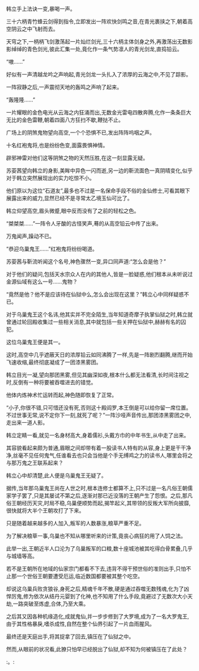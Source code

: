 
韩立手上法诀一变,暴喝一声。

三十六柄青竹蜂云剑得到指令,立即发出一阵欢快剑鸣之音,在青光裹挟之下,朝着高空阴云之中飞射而去。

天穹之下,一柄柄飞剑激荡起一片灿烂剑光,三十六柄主体剑身之外,再激荡出无数影影绰绰的青色剑光,彼此汇集一处,竟化作一条气势凛人的青光剑龙,直捣铅云。

“嗷……”

好似有一声清越龙吟之声响起,青光剑龙一头扎入了浓厚的云海之中,不见了踪影。

一阵寂静之后,一声震彻天地的轰鸣之声响了起来。

“轰隆隆……”

一片耀眼的金色电光从云海之内狂涌而出,无数金光雷电四散奔腾,化作一条条巨大无比的金色雷鞭,朝着四面八方狂扫不歇,鞭挞不止。

广场上的阴煞鬼物望向高空,一个个恐惧不已,发出阵阵呜咽之声。

十名红袍鬼将,也是纷纷色变,面露畏惧神情。

辟邪神雷对他们这等阴煞之物的天然压胜,在这一刻显露无疑。

苏荌茜望向韩立的身影,美眸中异色一闪而逝,另一边的靳流面色一真阴晴变化,似乎对于韩立突然展现出的实力吃惊不小。

他们原以为这位“石道友”,最多也不过是一名保命手段不俗的金仙修士,可看其眼下展露出来的威力,显然已经不是寻常太乙境玉仙可比了。

韩立仰望高空,眉头微蹙,眼中反而没有了之前的轻松之色。

“桀桀桀……”一阵令人牙酸的古怪笑声,蓦的从高空铅云中传了出来。

万鬼闻声,躁动不已。

“恭迎乌巢鬼王……”红袍鬼将纷纷喝道。

苏荌茜与靳流听闻这个名号,神色骤然一变,异口同声道:“怎么会是他？”

对于他们的疑问,包括天水宗众人在内的其他人,皆是一脸疑惑,他们根本从未听说过金源仙域有这么一号……鬼物？

“竟然是他？他不是应该待在仙狱中么,怎么会出现在这里？”韩立心中同样疑惑不已。

对于乌巢鬼王这个名讳,他其实并不完全陌生,当年知道奇摩子执掌仙狱之时,韩立就曾通过轮回殿收集过一些相关消息,其中就包括一些关押在仙狱中,赫赫有名的囚犯。

这位乌巢鬼王便是其一。

这时,高空中几乎遮蔽天日的浓厚铅云如同沸腾了一样,先是一阵剧烈翻腾,继而开始飞速收缩,最终彻底凝成了一团漆黑雾团。

韩立目光一凝,望向那团黑雾,但见其幽深如夜,根本什么都无法看清,长时间注视之时,反倒有一种将要被吞噬进去的错觉。

他体内炼神术忙运转而起,神色随即恢复了正常。

“小子,你很不错,只可惜还没有死,否则这十殿阎罗,本王倒是可以给你留一席位置。不过世事无常,说不定你下一刻,就死了呢？”一阵沙哑声音传出,那团漆黑雾团之中,走出来一道人影。

韩立定睛一看,就见一名身材高大,身着儒衫,头戴方巾的中年书生,从中走了出来。

其容貌看起来颇为普通,眉眼之间却带有着一股读书人特有的从容,身上更是干干净净,丝毫不见任何鬼气,任谁看去也只会当他是个手无缚鸡之力的读书人,哪里会将之与那万鬼之王联系起来？

韩立心中却清楚,此人便是乌巢鬼王无疑了。

据传,当年那乌巢鬼王尚在人世之时,根本连修士都算不上,只不过是一名凡俗王朝儒家学子罢了,只是其屡试不第之后,逐渐对那已近没落的王朝产生了怨恨。之后,那凡俗王朝经历天灾,时局不稳,乌巢便顺势而起,揭竿起义,其带领的反叛大军所向披靡,很快就将大半个王朝攻打了下来。

只是随着越来越多的人加入,叛军的人数暴涨,粮草严重不足。

为了解决粮草一事,乌巢也不知从哪里听来的计策,竟丧心病狂的用了人饲之法。

此举一出,王朝近半人口沦为了乌巢叛军的口粮,数十座城池被其吃得白骨累叠,几乎与城墙等高。

若不是王朝所在地域的仙家宗门都看不下去,违背不得干预世俗的准则出手,只怕不止那一个世俗王朝要遭受厄运,临近数国都要被其整个吃空。

却说这乌巢兵败贪狼谷,身死之后,精魂千年不散,硬是通过吞噬无数残魂,化为了凶悍厉鬼,修为依次从结丹元婴到了化神,也不知用了什么手段,竟避过了无数次大小天劫,一路突破至炼虚,合体,乃至大乘。

之后其又因各种机缘造化,成就鬼仙,并一步步修到了大罗境,成为了一名大罗鬼王,由于其性格暴戾,嗜杀成性,自然在整个仙界引起了一片血雨腥风。

最终还是天庭出手,将其捉拿了回去,镇压在了仙狱之中。

然而,从眼前的状况看,此獠只怕早已经脱出了仙狱,却不知为何被镇压在了此处？

:。: